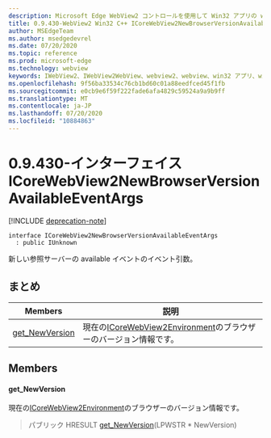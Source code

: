 ```yaml
---
description: Microsoft Edge WebView2 コントロールを使用して Win32 アプリの web コンテンツをホストする
title: 0.9.430-WebView2 Win32 C++ ICoreWebView2NewBrowserVersionAvailableEventArgs
author: MSEdgeTeam
ms.author: msedgedevrel
ms.date: 07/20/2020
ms.topic: reference
ms.prod: microsoft-edge
ms.technology: webview
keywords: IWebView2、IWebView2WebView、webview2、webview、win32 アプリ、win32、edge、ICoreWebView2、ICoreWebView2Host、browser control、edge html
ms.openlocfilehash: 9f56ba33534c76cb1bd60c01a88eedfced45f1fb
ms.sourcegitcommit: e0cb9e6f59f222fade6afa4829c59524a9a9b9ff
ms.translationtype: MT
ms.contentlocale: ja-JP
ms.lasthandoff: 07/20/2020
ms.locfileid: "10884863"
---
```

# 0.9.430-インターフェイス ICoreWebView2NewBrowserVersionAvailableEventArgs 

[!INCLUDE [deprecation-note](../../includes/deprecation-note.md)]

```
interface ICoreWebView2NewBrowserVersionAvailableEventArgs
  : public IUnknown
```

新しい参照サーバーの available イベントのイベント引数。

## まとめ

 Members                        | 説明
--------------------------------|---------------------------------------------
[get_NewVersion](#get_newversion) | 現在の[ICoreWebView2Environment](ICoreWebView2Environment.md)のブラウザーのバージョン情報です。

## Members

#### get_NewVersion 

現在の[ICoreWebView2Environment](ICoreWebView2Environment.md)のブラウザーのバージョン情報です。

> パブリック HRESULT [get_NewVersion](#get_newversion)(LPWSTR * NewVersion)

